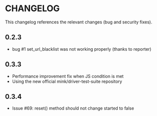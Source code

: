 # CHANGELOG

This changelog references the relevant changes (bug and security fixes).

## 0.2.3

  * bug #1 set_url_blacklist was not working properly (thanks to reporter)

## 0.3.3
  * Performance improvement fix when JS condition is met
  * Using the new official mink/driver-test-suite repository

## 0.3.4
  * Issue #69: reset() method should not change started to false
